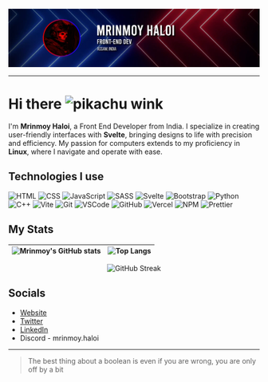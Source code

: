 ![banner](banner.jpg)

---

# Hi there ![pikachu wink](https://cdn.discordapp.com/emojis/765793273234063361.gif?size=44&quality=lossless)

I'm **Mrinmoy Haloi**, a Front End Developer from India. I specialize in creating user-friendly interfaces with **Svelte**, bringing designs to life with precision and efficiency. My passion for computers extends to my proficiency in **Linux**, where I navigate and operate with ease. 

## Technologies I use

<!-- html, css, scss, js, svelte, bootstrap, python, c++, vite, git, vscode, github, vercel, npm, prettier -->

<p>
<img src="https://img.shields.io/badge/-HTML-E34F26?style=flat-square&logo=html5&logoColor=white" alt="HTML" />
<img src="https://img.shields.io/badge/-CSS-1572B6?style=flat-square&logo=css3&logoColor=white" alt="CSS" />
<img src="https://img.shields.io/badge/-JavaScript-F7DF1E?style=flat-square&logo=javascript&logoColor=black" alt="JavaScript" />
<img src="https://img.shields.io/badge/-Sass-CC6699?style=flat-square&logo=sass&logoColor=white" alt="SASS" />
<img src="https://img.shields.io/badge/-Svelte-FF3E00?style=flat-square&logo=svelte&logoColor=white" alt="Svelte" />
<img src="https://img.shields.io/badge/-Bootstrap-7952B3?style=flat-square&logo=bootstrap&logoColor=white" alt="Bootstrap" />
<img src="https://img.shields.io/badge/-Python-3776AB?style=flat-square&logo=python&logoColor=white" alt="Python" />
<img src="https://img.shields.io/badge/-C++-00599C?style=flat-square&logo=c%2B%2B&logoColor=white" alt="C++" />
<img src="https://img.shields.io/badge/-Vite-646CFF?style=flat-square&logo=vite&logoColor=white" alt="Vite" />
<img src="https://img.shields.io/badge/-Git-F05032?style=flat-square&logo=git&logoColor=white" alt="Git" />
<img src="https://img.shields.io/badge/-VSCode-007ACC?style=flat-square&logo=visual-studio-code&logoColor=white" alt="VSCode" />
<img src="https://img.shields.io/badge/-GitHub-181717?style=flat-square&logo=github&logoColor=white" alt="GitHub" />
<img src="https://img.shields.io/badge/-Vercel-000000?style=flat-square&logo=vercel&logoColor=white" alt="Vercel" />
<img src="https://img.shields.io/badge/-NPM-CB3837?style=flat-square&logo=npm&logoColor=white" alt="NPM" />
<img src="https://img.shields.io/badge/-Prettier-F7B93E?style=flat-square&logo=prettier&logoColor=white" alt="Prettier" />
</p>

## My Stats

| <img src="https://github-readme-stats.vercel.app/api?username=MrinmoyHaloi&show_icons=true&theme=radical&rank_icon=github" alt="Mrinmoy's GitHub stats" /> | <img src="https://github-readme-stats.vercel.app/api/top-langs/?username=MrinmoyHaloi&layout=donut&theme=radical" alt="Top Langs" /> |
|--|--|

<p align=center>
<img src="https://github-readme-streak-stats.herokuapp.com/?user=MrinmoyHaloi&theme=radical" alt="GitHub Streak" />
</p>

## Socials

-   [Website](https://mrinmoy.is-a.dev)
-   [Twitter](https://twitter.com/MrinmoyHaloi)
-   [LinkedIn](https://www.linkedin.com/in/mrinmoy-haloi-9b8053290/)
-   Discord - mrinmoy.haloi

---

> The best thing about a boolean is even if you are wrong, you are only off by a bit
